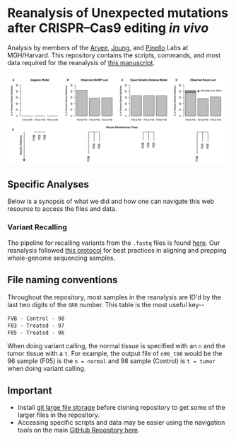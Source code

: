 <br><br>

# Reanalysis of Unexpected mutations after CRISPR–Cas9 editing _in vivo_

Analysis by members of the [Aryee](https://aryee.mgh.harvard.edu/), [Joung](http://www.jounglab.org/), and [Pinello](http://pinellolab.org/) Labs at MGH/Harvard.
This repository contains the scripts, commands, and most data required for the reanalysis of
[this manuscript](https://www.nature.com/nmeth/journal/v14/n6/full/nmeth.4293.html).

![](media/Figure1.png)

## Specific Analyses

Below is a synopsis of what we did and how one can navigate this web resource to access the files and data. 

### Variant Recalling

The pipeline for recalling variants from the `.fastq` files is found [here](variantCallingPipeline). 
Our reanalysis followed [this protocol](https://www.ncbi.nlm.nih.gov/pmc/articles/PMC4243306/) for
best practices in aligning and prepping whole-genome sequencing samples. 

## File naming conventions

Throughout the repository, most samples in the reanalysis are ID'd
by the last two digits of the `SRR` number. This table is the most useful key--

```
FVB - Control - 98
F03 - Treated - 97
F05 - Treated - 96
```

When doing variant calling, the normal tissue is specified with an `n` and the tumor tissue with a `t`. 
For example, the output file of `n96_t98` would be the 96 sample (F05) is the `n = normal` and
98 sample (Control) is `t = tumor` when doing variant calling. 

## Important

- Install [git large file storage](https://git-lfs.github.com/) before cloning repository
to get some of the larger files in the repository.
- Accessing specific scripts and data may be easier using the navigation tools on the 
main [GitHub Repository here](https://github.com/aryeelab/crispr_reanalysis).

<br><br>
